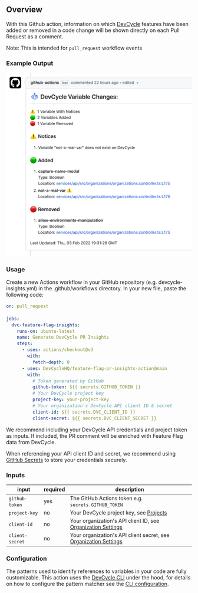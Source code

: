 ## Overview
With this Github action, information on which [DevCycle](https://devcycle.com/) features have been added or removed in a code change will be shown directly on each Pull Request as a comment.

Note: This is intended for `pull_request` workflow events

### Example Output

![Example Output](https://raw.githubusercontent.com/DevCycleHQ/feature-flag-pr-insights-action/main/example_output.png)

### Usage
Create a new Actions workflow in your GitHub repository (e.g. devcycle-insights.yml) in the .github/workflows directory. In your new file, paste the following code:

```yaml
on: pull_request

jobs:
  dvc-feature-flag-insights:
    runs-on: ubuntu-latest
    name: Generate DevCycle PR Insights
    steps:
      - uses: actions/checkout@v3
        with:
          fetch-depth: 0
      - uses: DevCycleHQ/feature-flag-pr-insights-action@main
        with:
          # Token generated by GitHub
          github-token: ${{ secrets.GITHUB_TOKEN }}
          # Your DevCycle project key
          project-key: your-project-key
          # Your organization's DevCycle API client ID & secret
          client-id: ${{ secrets.DVC_CLIENT_ID }}
          client-secret: ${{ secrets.DVC_CLIENT_SECRET }}

```

We recommend including your DevCycle API credentials and project token as inputs.
If included, the PR comment will be enriched with Feature Flag data from DevCycle.

When referencing your API client ID and secret, we recommend using [GitHub Secrets](https://docs.github.com/en/actions/security-guides/encrypted-secrets#creating-encrypted-secrets-for-a-repository) to store your credentials securely.

### Inputs

| input | required | description |
| ----- | -------- | ----------- |
| `github-token` | yes | The GitHub Actions token e.g. `secrets.GITHUB_TOKEN` |
| `project-key` | no | Your DevCycle project key, see [Projects](https://app.devcycle.com/settings/projects) |
| `client-id` | no | Your organization's API client ID, see [Organization Settings](https://app.devcycle.com/settings) |
| `client-secret` | no | Your organization's API client secret, see [Organization Settings](https://app.devcycle.com/settings) |

### Configuration
The patterns used to identify references to variables in your code are fully customizable.
This action uses the [DevCycle CLI](https://github.com/DevCycleHQ/cli) under the hood, for details on how to configure the pattern matcher see the [CLI configuration](https://github.com/DevCycleHQ/cli#configuration).
